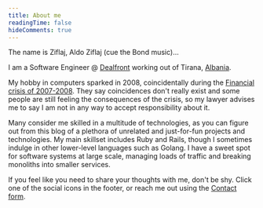 ```yaml
---
title: About me
readingTime: false
hideComments: true
---
```


The name is Ziflaj, Aldo Ziflaj (cue the Bond music)...

I am a Software Engineer @ [Dealfront](https://www.dealfront.com/) working out of Tirana, [Albania](https://www.google.com/search?q=reasons+to+visit+Albania).

My hobby in computers sparked in 2008, coincidentally during the [Financial crisis of 2007-2008](https://en.wikipedia.org/wiki/Financial_crisis_of_2007%E2%80%932008). They say coincidences don't really exist and some people are still feeling the consequences of the crisis, so my lawyer advises me to say I am not in any way to accept responsibility about it.

Many consider me skilled in a multitude of technologies, as you can figure out from this blog of a plethora of unrelated and just-for-fun projects and technologies. My main skillset includes Ruby and Rails, though I sometimes indulge in other lower-level languages such as Golang. I have a sweet spot for software systems at large scale, managing loads of traffic and breaking monoliths into smaller services.

If you feel like you need to share your thoughts with me, don't be shy. Click one of the social icons in the footer, or reach me out using the [Contact form](/contact).

